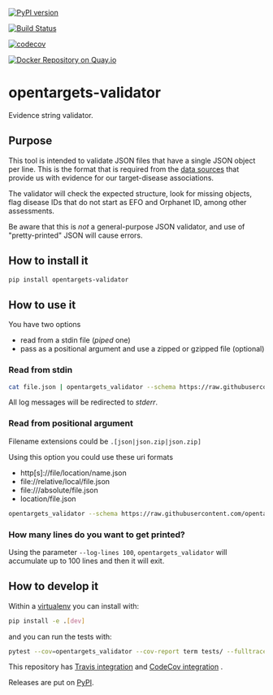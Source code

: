 [![PyPI version](https://badge.fury.io/py/opentargets-validator.svg)](https://badge.fury.io/py/opentargets-validator)

[![Build Status](https://travis-ci.org/opentargets/validator.svg?branch=master)](https://travis-ci.org/opentargets/validator)

[![codecov](https://codecov.io/gh/opentargets/validator/branch/master/graph/badge.svg)](https://codecov.io/gh/opentargets/validator)

[![Docker Repository on Quay.io](https://quay.io/repository/opentargets/validator/status "Docker Repository on Quay.io")](https://quay.io/repository/opentargets/validator)

# opentargets-validator

Evidence string validator.

## Purpose

This tool is intended to validate JSON files that have a single JSON object per line. This is the format that is required from the [data sources](https://docs.targetvalidation.org/data-sources/data-sources) that provide us with evidence for our target-disease associations. 

The validator will check the expected structure, look for missing objects, flag disease IDs that do not start as EFO and Orphanet ID, among other assessments.

Be aware that this is *not* a general-purpose JSON validator, and use of "pretty-printed" JSON will cause errors. 

## How to install it

```sh
pip install opentargets-validator
```

## How to use it

You have two options
- read from a stdin file (_piped_ one)
- pass as a positional argument and use a zipped or gzipped file (optional)

### Read from stdin

```sh
cat file.json | opentargets_validator --schema https://raw.githubusercontent.com/opentargets/json_schema/master/src/literature_curated.json
```
All log messages will be redirected to _stderr_.

### Read from positional argument

Filename extensions could be `.[json|json.zip|json.zip]`

Using this option you could use these uri formats
- http[s]://file/location/name.json
- file://relative/local/file.json
- file:///absolute/file.json
- location/file.json

```sh
opentargets_validator --schema https://raw.githubusercontent.com/opentargets/json_schema/master/src/literature_curated.json https://where/myfile/is/located.json
```

### How many lines do you want to get printed?

Using the parameter `--log-lines 100`, `opentargets_validator` will accumulate up to
100 lines and then it will exit.

## How to develop it

Within a [virtualenv](https://virtualenv.pypa.io/en/latest/) you can install with:

```sh
pip install -e .[dev]
```

and you can run the tests with:

```sh
pytest --cov=opentargets_validator --cov-report term tests/ --fulltrace
```

This repository has [Travis integration](https://travis-ci.com/opentargets/validator) and [CodeCov integration](https://codecov.io/gh/opentargets/validator) .

Releases are put on [PyPI](https://pypi.org/project/opentargets-validator).

